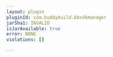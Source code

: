 ```yaml
---
layout: plugin
pluginId: com.buddybuild.bbsdkmanager
jarSha1: INVALID
isJarAvailable: true
error: NONE
violations: []

---
```

